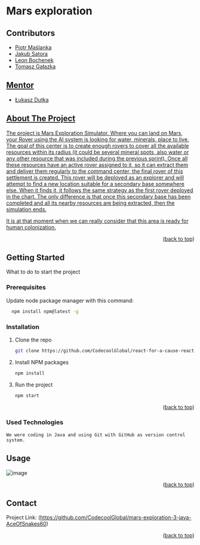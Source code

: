 
<a name="readme-top"></a>





<h1>Mars exploration</h1>



## Contributors
<ul>
    <li><a href="https://github.com/AceOfSnakes60">Piotr Maślanka</li> 
    <li><a href="https://github.com/Satora1">Jakub Satora</li>  
    <li><a href="https://github.com/LeonBochenek">Leon Bochenek</li>  
    <li><a href="https://github.com/TomekGalazka">Tomasz Gałązka</li>   
</ul>

## Mentor
<ul>
    <li>Łukasz Dutka</li> 
</ul>


## About The Project

The project is Mars Exploration Simulator. Where you can land on Mars, your Rover using the AI system is looking for water, minerals, place to live. The goal of this center is to create enough rovers to cover all the available resources within its radius (it could be several mineral spots, also water or any other resource that was included during the previous sprint). Once all these resources have an active rover assigned to it, so it can extract them and deliver them regularly to the command center, the final rover of this settlement is created. This rover will be deployed as an explorer and will attempt to find a new location suitable for a secondary base somewhere else. When it finds it, it follows the same strategy as the first rover deployed in the chart. The only difference is that once this secondary base has been completed and all its nearby resources are being extracted, then the simulation ends.

It is at that moment when we can really consider that this area is ready for human colonization.

<p align="right">(<a href="#readme-top">back to top</a>)</p>

## Getting Started

What to do to start the project

### Prerequisites

Update node package manager with this command:
```sh
  npm install npm@latest -g
```
### Installation

1. Clone the repo
   ```sh
   git clone https://github.com/CodecoolGlobal/react-for-a-cause-react-ignacyD
   ```
2. Install NPM packages
   ```sh
   npm install
   ```
3. Run the project
   ```sh
   npm start
   ```


<p align="right">(<a href="#readme-top">back to top</a>)</p>

### Used Technologies

    We were coding in Java and using Git with GitHub as version control system.

## Usage

![image](https://github.com/CodecoolGlobal/mars-exploration-3-java-AceOfSnakes60/assets/116550155/510ff4a3-c808-4d8a-997f-61552edd40d5)

<p align="right">(<a href="#readme-top">back to top</a>)</p>


## Contact

Project Link: (https://github.com/CodecoolGlobal/mars-exploration-3-java-AceOfSnakes60)

<p align="right">(<a href="#readme-top">back to top</a>)</p>


